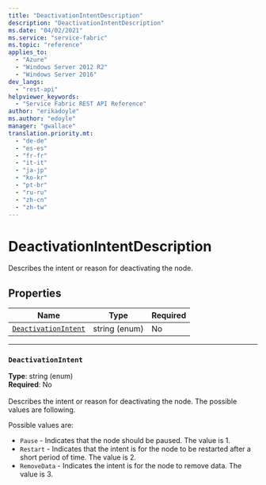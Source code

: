 ```yaml
---
title: "DeactivationIntentDescription"
description: "DeactivationIntentDescription"
ms.date: "04/02/2021"
ms.service: "service-fabric"
ms.topic: "reference"
applies_to: 
  - "Azure"
  - "Windows Server 2012 R2"
  - "Windows Server 2016"
dev_langs: 
  - "rest-api"
helpviewer_keywords: 
  - "Service Fabric REST API Reference"
author: "erikadoyle"
ms.author: "edoyle"
manager: "gwallace"
translation.priority.mt: 
  - "de-de"
  - "es-es"
  - "fr-fr"
  - "it-it"
  - "ja-jp"
  - "ko-kr"
  - "pt-br"
  - "ru-ru"
  - "zh-cn"
  - "zh-tw"
---
```

# DeactivationIntentDescription

Describes the intent or reason for deactivating the node.

## Properties
| Name | Type | Required |
| --- | --- | --- |
| [`DeactivationIntent`](#deactivationintent) | string (enum) | No |

____
### `DeactivationIntent`
__Type__: string (enum) <br/>
__Required__: No<br/>
<br/>
Describes the intent or reason for deactivating the node. The possible values are following.




Possible values are: 

  - `Pause` - Indicates that the node should be paused. The value is 1.
  - `Restart` - Indicates that the intent is for the node to be restarted after a short period of time. The value is 2.
  - `RemoveData` - Indicates the intent is for the node to remove data. The value is 3.


